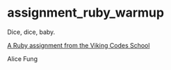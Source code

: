 assignment_ruby_warmup
======================

Dice, dice, baby.

[A Ruby assignment from the Viking Codes School](http://www.vikingcodeschool.com)

Alice Fung